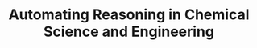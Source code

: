 ---
title: "**Automating Reasoning in Chemical Science and Engineering**"
authors: "Josephson, T. R."
pub_date: '2025-09-08'
journal: 'chemRxiv'
chemrxiv: '2025-q9bb1'
image: '/static/img/members/2025_tjo.png'
pdf: '/static/pdf/publications/trjosephson_2025.pdf'

links:

---